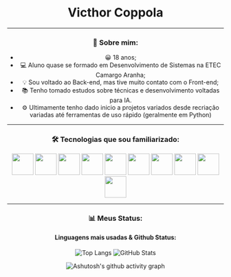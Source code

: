 <div align="center">
  <h1>Victhor Coppola</h1>


---

### 🌟 Sobre mim:
- 😀 18 anos;
- 💻 Aluno quase se formado em Desenvolvimento de Sistemas na ETEC Camargo Aranha;
- 💡 Sou voltado ao Back-end, mas tive muito contato com o Front-end;
- 📚 Tenho tomado estudos sobre técnicas e desenvolvimento voltadas para IA.
- ⚙ Ultimamente tenho dado inicio a projetos variados desde recriação variadas até ferramentas de uso rápido
(geralmente em Python)

---

### 🛠 Tecnologias que sou familiarizado:
<p>
     <p align="center">
     <img src="https://cdn.jsdelivr.net/gh/devicons/devicon@latest/icons/html5/html5-original.svg" width="50" height="50" />
     <img src="https://cdn.jsdelivr.net/gh/devicons/devicon@latest/icons/css3/css3-original.svg" width="50" height="50"/>
     <img src="https://cdn.jsdelivr.net/gh/devicons/devicon@latest/icons/javascript/javascript-original.svg" width="50" height="50"/>
     <img src="https://cdn.jsdelivr.net/gh/devicons/devicon@latest/icons/react/react-original.svg" width="50" height="50"/>
     <img src="https://cdn.jsdelivr.net/gh/devicons/devicon@latest/icons/python/python-original.svg" width="50" height="50"/>
     <img src="https://cdn.jsdelivr.net/gh/devicons/devicon@latest/icons/azuresqldatabase/azuresqldatabase-original.svg" width="50" height="50"></i>     
     <img src="https://cdn.jsdelivr.net/gh/devicons/devicon@latest/icons/typescript/typescript-original.svg" width="50" height="50"/>
     <img src="https://cdn.jsdelivr.net/gh/devicons/devicon@latest/icons/mysql/mysql-original-wordmark.svg" width="50" height="50"/>
     <img src="https://cdn.jsdelivr.net/gh/devicons/devicon@latest/icons/vscode/vscode-original.svg" width="50" height="50"/>
     <img src="https://cdn.jsdelivr.net/gh/devicons/devicon@latest/icons/photoshop/photoshop-original.svg" width="50" height="50"/>
                     
</p>

</p>

---

### 📊 Meus Status:
#### Linguagens mais usadas & Github Status:
![Top Langs](https://github-readme-stats.vercel.app/api/top-langs/?username=Vicoppola&layout=donut&theme=highcontrast)
![GitHub Stats](https://github-readme-stats.vercel.app/api?username=Vicoppola&show_icons=true&hide_title=true&theme=highcontrast)

![Ashutosh's github activity graph](https://github-readme-activity-graph.vercel.app/graph?username=Vicoppola&theme=high-contrast)


